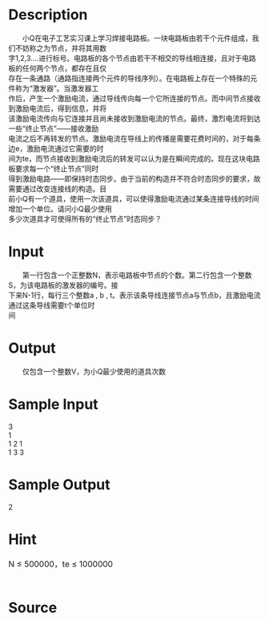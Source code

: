 
# Description

<div class="content"><div>　　小Q在电子工艺实习课上学习焊接电路板。一块电路板由若干个元件组成，我们不妨称之为节点，并将其用数</div>
<div>字1,2,3….进行标号。电路板的各个节点由若干不相交的导线相连接，且对于电路板的任何两个节点，都存在且仅</div>
<div>存在一条通路（通路指连接两个元件的导线序列）。在电路板上存在一个特殊的元件称为“激发器”。当激发器工</div>
<div>作后，产生一个激励电流，通过导线传向每一个它所连接的节点。而中间节点接收到激励电流后，得到信息，并将</div>
<div>该激励电流传向与它连接并且尚未接收到激励电流的节点。最终，激烈电流将到达一些“终止节点”——接收激励</div>
<div>电流之后不再转发的节点。激励电流在导线上的传播是需要花费时间的，对于每条边e，激励电流通过它需要的时</div>
<div>间为te，而节点接收到激励电流后的转发可以认为是在瞬间完成的。现在这块电路板要求每一个“终止节点”同时</div>
<div>得到激励电路——即保持时态同步。由于当前的构造并不符合时态同步的要求，故需要通过改变连接线的构造。目</div>
<div>前小Q有一个道具，使用一次该道具，可以使得激励电流通过某条连接导线的时间增加一个单位。请问小Q最少使用</div>
<div>多少次道具才可使得所有的“终止节点”时态同步？</div></div>

# Input

<div class="content"><div>　　第一行包含一个正整数N，表示电路板中节点的个数。第二行包含一个整数S，为该电路板的激发器的编号。接</div>
<div>下来N-1行，每行三个整数a , b , t。表示该条导线连接节点a与节点b，且激励电流通过这条导线需要t个单位时</div>
<div>间</div></div>

# Output

<div class="content"><p>　　仅包含一个整数V，为小Q最少使用的道具次数</p></div>

# Sample Input

<div class="content"><span class="sampledata">3<br/>
1<br/>
1 2 1<br/>
1 3 3</span></div>

# Sample Output

<div class="content"><span class="sampledata">2</span></div>

# Hint

<div class="content"><p></p><p><span style="font-size: medium">N ≤ 500000，te ≤ 1000000<br/><br/>
</span></p><p></p></div>

# Source

<div class="content"><p><a href="problemset.php?search="></a></p></div>


